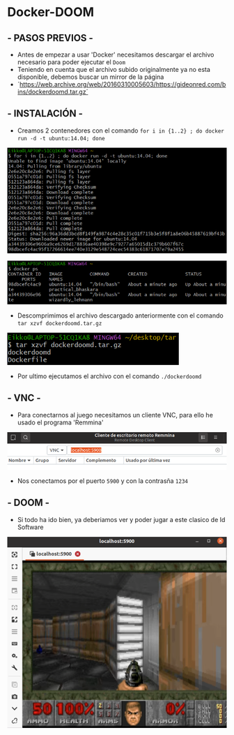 # Docker-DOOM

## - PASOS PREVIOS -

- Antes de empezar a usar 'Docker' necesitamos descargar el archivo necesario para poder ejecutar el `Doom`
- Teniendo en cuenta que el archivo subido originalmente ya no esta disponible, debemos buscar un mirror  de la página
- ´https://web.archive.org/web/20160310005603/https://gideonred.com/bins/dockerdoomd.tar.gz´


## - INSTALACIÓN -

- Creamos 2 contenedores con el comando `for i in {1..2} ; do docker run -d -t ubuntu:14.04; done`

![img](https://github.com/DavidMuletMelia/Docker-DOOM/blob/main/doom/1.PNG)

![img contenedores](https://github.com/DavidMuletMelia/Docker-DOOM/blob/main/doom/2.PNG)

- Descomprimimos el archivo descargado anteriormente con el comando `tar xzvf dockerdoomd.tar.gz`

![img descompresion](https://github.com/DavidMuletMelia/Docker-DOOM/blob/main/doom/3.PNG)

- Por ultimo ejecutamos el archivo con el comando `./dockerdoomd`

## - VNC -

- Para conectarnos al juego necesitamos un cliente VNC, para ello he usado el programa 'Remmina'

![img remmina](https://github.com/DavidMuletMelia/Docker-DOOM/blob/main/doom/4.PNG)

- Nos conectamos por el puerto `5900` y con la contrasña `1234`


## - DOOM -

- Si todo ha ido bien, ya deberiamos ver y poder jugar a este clasico de Id Software

![img doom](https://github.com/DavidMuletMelia/Docker-DOOM/blob/main/doom/6.PNG)


